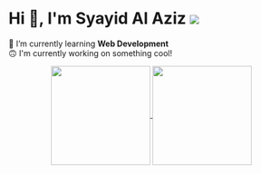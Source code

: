# Hi 👋, I'm Syayid Al Aziz ![](https://visitor-badge.glitch.me/badge?page_id=syayidalaziz10.syayidalaziz10)
🌱 I’m currently learning **Web Development**<br />
🙃 I'm currently working on something cool! <br />

<div style='text-align:center'>
    <a href="#" title="Stats">
        <img height=175 align="center" src="https://github-readme-stats.vercel.app/api?username=syayidalaziz10&show_icons=true&count_private=true&theme=gotham">
    </a>
    <a href="#" title="Stats">
        <img height=175 align="center" src="https://github-readme-stats.vercel.app/api/top-langs/?username=syayidalaziz10&title_color=2aa889&text_color=99d1ce&icon_color=2bbc8a&bg_color=0c1014&langs_count=10&layout=compact" />
    </a>
</div>
